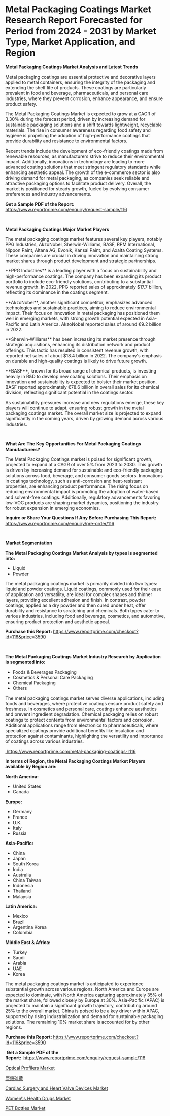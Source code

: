 <p><h1>Metal Packaging Coatings Market Research Report Forecasted for Period from 2024 -  2031 by Market Type, Market Application, and Region</h1></p><p><strong>Metal Packaging Coatings Market Analysis and Latest Trends</strong></p>
<p><p>Metal packaging coatings are essential protective and decorative layers applied to metal containers, ensuring the integrity of the packaging and extending the shelf life of products. These coatings are particularly prevalent in food and beverage, pharmaceuticals, and personal care industries, where they prevent corrosion, enhance appearance, and ensure product safety.</p><p>The Metal Packaging Coatings Market is expected to grow at a CAGR of 3.30% during the forecast period, driven by increasing demand for sustainable packaging solutions and a shift towards lightweight, recyclable materials. The rise in consumer awareness regarding food safety and hygiene is propelling the adoption of high-performance coatings that provide durability and resistance to environmental factors.</p><p>Recent trends include the development of eco-friendly coatings made from renewable resources, as manufacturers strive to reduce their environmental impact. Additionally, innovations in technology are leading to more advanced coating solutions that meet stringent regulatory standards while enhancing aesthetic appeal. The growth of the e-commerce sector is also driving demand for metal packaging, as companies seek reliable and attractive packaging options to facilitate product delivery. Overall, the market is positioned for steady growth, fueled by evolving consumer preferences and industry advancements.</p></p>
<p><strong>Get a Sample PDF of the Report:&nbsp;</strong> <a href="https://www.reportprime.com/enquiry/request-sample/116">https://www.reportprime.com/enquiry/request-sample/116</a></p>
<p>&nbsp;</p>
<p><strong>Metal Packaging Coatings Major Market Players</strong></p>
<p><p>The metal packaging coatings market features several key players, notably PPG Industries, AkzoNobel, Sherwin-Williams, BASF, RPM International, Nippon Paint, Altana AG, Evonik, Kansai Paint, and Axalta Coating Systems. These companies are crucial in driving innovation and maintaining strong market shares through product development and strategic partnerships.</p><p>**PPG Industries** is a leading player with a focus on sustainability and high-performance coatings. The company has been expanding its product portfolio to include eco-friendly solutions, contributing to a substantial revenue growth. In 2022, PPG reported sales of approximately $17.7 billion, reflecting its dominance in the coatings segment.</p><p>**AkzoNobel**, another significant competitor, emphasizes advanced technologies and sustainable practices, aiming to reduce environmental impact. Their focus on innovation in metal packaging has positioned them well in emerging markets, with strong growth potential expected in Asia-Pacific and Latin America. AkzoNobel reported sales of around €9.2 billion in 2022.</p><p>**Sherwin-Williams** has been increasing its market presence through strategic acquisitions, enhancing its distribution network and product offerings. This tactic has resulted in consistent revenue growth, with reported net sales of about $18.4 billion in 2022. The company's emphasis on durable and high-quality coatings is likely to drive future growth.</p><p>**BASF**, known for its broad range of chemical products, is investing heavily in R&D to develop new coating solutions. Their emphasis on innovation and sustainability is expected to bolster their market position. BASF reported approximately €78.6 billion in overall sales for its chemical division, reflecting significant potential in the coatings sector.</p><p>As sustainability pressures increase and new regulations emerge, these key players will continue to adapt, ensuring robust growth in the metal packaging coatings market. The overall market size is projected to expand significantly in the coming years, driven by growing demand across various industries.</p></p>
<p>&nbsp;</p>
<p><strong>What Are The Key Opportunities For Metal Packaging Coatings Manufacturers?</strong></p>
<p><p>The Metal Packaging Coatings market is poised for significant growth, projected to expand at a CAGR of over 5% from 2023 to 2030. This growth is driven by increasing demand for sustainable and eco-friendly packaging solutions across food, beverage, and consumer goods sectors. Innovations in coatings technology, such as anti-corrosion and heat-resistant properties, are enhancing product performance. The rising focus on reducing environmental impact is promoting the adoption of water-based and solvent-free coatings. Additionally, regulatory advancements favoring low-VOC products are shaping market dynamics, positioning the industry for robust expansion in emerging economies.</p></p>
<p><strong>Inquire or Share Your Questions If Any Before Purchasing This Report:</strong> <a href="https://www.reportprime.com/enquiry/pre-order/116">https://www.reportprime.com/enquiry/pre-order/116</a></p>
<p>&nbsp;</p>
<p><strong>Market Segmentation</strong></p>
<p><strong>The Metal Packaging Coatings Market Analysis by types is segmented into:</strong></p>
<p><ul><li>Liquid</li><li>Powder</li></ul></p>
<p><p>The metal packaging coatings market is primarily divided into two types: liquid and powder coatings. Liquid coatings, commonly used for their ease of application and versatility, are ideal for complex shapes and thinner layers, providing excellent adhesion and finish. In contrast, powder coatings, applied as a dry powder and then cured under heat, offer durability and resistance to scratching and chemicals. Both types cater to various industries, including food and beverage, cosmetics, and automotive, ensuring product protection and aesthetic appeal.</p></p>
<p><strong>Purchase this Report:&nbsp;</strong><a href="https://www.reportprime.com/checkout?id=116&price=3590">https://www.reportprime.com/checkout?id=116&price=3590</a></p>
<p>&nbsp;</p>
<p><strong>The Metal Packaging Coatings Market Industry Research by Application is segmented into:</strong></p>
<p><ul><li>Foods & Beverages Packaging</li><li>Cosmetics & Personal Care Packaging</li><li>Chemical Packaging</li><li>Others</li></ul></p>
<p><p>The metal packaging coatings market serves diverse applications, including foods and beverages, where protective coatings ensure product safety and freshness. In cosmetics and personal care, coatings enhance aesthetics and prevent ingredient degradation. Chemical packaging relies on robust coatings to protect contents from environmental factors and corrosion. Additional applications range from electronics to pharmaceuticals, where specialized coatings provide additional benefits like insulation and protection against contaminants, highlighting the versatility and importance of coatings across various industries.</p></p>
<p><a href="https://www.reportprime.com/metal-packaging-coatings-r116">&nbsp;https://www.reportprime.com/metal-packaging-coatings-r116</a></p>
<p><strong>In terms of Region, the Metal Packaging Coatings Market Players available by Region are:</strong></p>
<p>
    <p> <strong> North America: </strong>
        <ul>
            <li>United States</li>
            <li>Canada</li>
        </ul>
        </p> 
    <p> <strong> Europe: </strong>
        <ul>
            <li>Germany</li>
            <li>France</li>
            <li>U.K.</li>
            <li>Italy</li>
            <li>Russia</li>
        </ul>
        </p> 
    <p> <strong> Asia-Pacific: </strong>
        <ul>
            <li>China</li>
            <li>Japan</li>
            <li>South Korea</li>
            <li>India</li>
            <li>Australia</li>
            <li>China Taiwan</li>
            <li>Indonesia</li>
            <li>Thailand</li>
            <li>Malaysia</li>
        </ul>
        </p> 
    <p> <strong> Latin America: </strong>
        <ul>
            <li>Mexico</li>
            <li>Brazil</li>
            <li>Argentina Korea</li>
            <li>Colombia</li>
        </ul>
        </p> 
    <p> <strong> Middle East & Africa: </strong>
        <ul>
            <li>Turkey</li>
            <li>Saudi</li>
            <li>Arabia</li>
            <li>UAE</li>
            <li>Korea</li>
        </ul>
    </p>
    </p>
<p><p>The metal packaging coatings market is anticipated to experience substantial growth across various regions. North America and Europe are expected to dominate, with North America capturing approximately 35% of the market share, followed closely by Europe at 30%. Asia-Pacific (APAC) is projected to maintain a significant growth trajectory, contributing around 25% to the overall market. China is poised to be a key driver within APAC, supported by rising industrialization and demand for sustainable packaging solutions. The remaining 10% market share is accounted for by other regions.</p></p>
<p><strong>Purchase this Report: </strong><a href="https://www.reportprime.com/checkout?id=116&price=3590">https://www.reportprime.com/checkout?id=116&price=3590</a></p>
<p>&nbsp;<strong>Get a Sample PDF of the Report:&nbsp;&nbsp;</strong><a href="https://www.reportprime.com/enquiry/request-sample/116">https://www.reportprime.com/enquiry/request-sample/116</a></p>
<p><strong></strong></p>
<p><p><a href="https://medium.com/@josefahauck2023/insights-into-the-optical-profilers-market-market-players-market-size-geographical-regions-and-909c810227e7">Optical Profilers Market</a></p><p><a href="https://medium.com/@katheleentco/%E4%BA%9C%E9%89%9B%E7%A1%AB%E9%BB%84%E5%B8%82%E5%A0%B4%E3%81%AE%E8%A6%8F%E6%A8%A1-%E5%B8%82%E5%A0%B4%E3%82%BB%E3%82%B0%E3%83%A1%E3%83%B3%E3%83%86%E3%83%BC%E3%82%B7%E3%83%A7%E3%83%B3-%E5%B8%82%E5%A0%B4%E5%8B%95%E5%90%91-%E6%88%90%E9%95%B7%E5%88%86%E6%9E%90%E4%BA%88%E6%B8%AC-2031%E5%B9%B4%E3%81%BE%E3%81%A7-c3c1f4429cf9">亜鉛硫黄</a></p><p><a href="https://issuu.com/reportprime-2/docs/cardiac-surgery-and-heart-valve-dev_51e4b6ba2a0a97">Cardiac Surgery and Heart Valve Devices Market</a></p><p><a href="https://issuu.com/reportprime-2/docs/womens-health-drugs-market-size-203_6cb2bcbc520276">Women\'s Health Drugs Market</a></p><p><a href="https://github.com/GroverBarry/Market-Research-Report-List-7/blob/main/pet-bottles-market.md">PET Bottles Market</a></p></p>